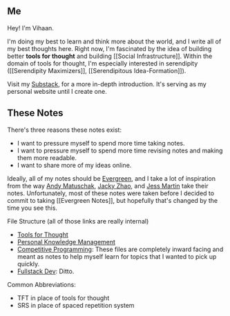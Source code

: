 ## Me
Hey! I'm Vihaan. 

I'm doing my best to learn and think more about the world, and I write all of my best thoughts here. Right now, I'm fascinated by the idea of building better **tools for thought** and building [[Social Infrastructure]]. Within the domain of tools for thought, I'm especially interested in serendipity ([[Serendipity Maximizers]], [[Serendipitous Idea-Formation]]).

Visit my [Substack](https://vihaansondhi.substack.com/about), for a more in-depth introduction. It's serving as my personal website until I create one. 

## These Notes

There's three reasons these notes exist:
- I want to pressure myself to spend more time taking notes.
- I want to pressure myself to spend more time revising notes and making them more readable.
- I want to share more of my ideas online. 

Ideally, all of my notes should be [Evergreen](https://notes.andymatuschak.org/Evergreen_notes), and I take a lot of inspiration from the way [Andy Matuschak](https://notes.andymatuschak.org/About_these_notes), [Jacky Zhao](https://jzhao.xyz/), and [Jess Martin](https://notes.jessmart.in/Lab+Notebook/About+this+lab+notebook) take their notes. Unfortunately, most of these notes were taken before I decided to commit to taking [[Evergreen Notes]], but hopefully that's changed by the time you see this. 

File Structure (all of those links are really internal)
- [Tools for Thought](https://vihaan3.github.io/knowledge-garden/Tools-for-Thought/)
- [Personal Knowledge Management](https://vihaan3.github.io/knowledge-garden/Personal-Knowledge-Management/)
- [Competitive Programming](https://vihaan3.github.io/knowledge-garden/Programming/): These files are completely inward facing and meant as notes to help myself learn for topics that I wanted to pick up quickly.
- [Fullstack Dev](https://vihaan3.github.io/knowledge-garden/Programming/Fullstack-Dev/): Ditto.

Common Abbreviations:
- TFT in place of tools for thought
- SRS in place of spaced repetition system





